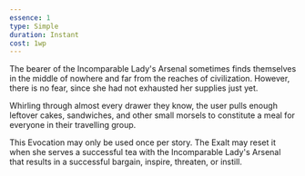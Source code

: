 ```yaml
---
essence: 1
type: Simple
duration: Instant
cost: 1wp
---
```


The bearer of the Incomparable Lady's Arsenal sometimes finds themselves in the middle of nowhere and far from the reaches of civilization. However, there is no fear, since she had not exhausted her supplies just yet.

Whirling through almost every drawer they know, the user pulls enough leftover cakes, sandwiches, and other small morsels to constitute a meal for everyone in their travelling group.

This Evocation may only be used once per story. The Exalt may reset it when she serves a successful tea with the Incomparable Lady's Arsenal that results in a successful bargain, inspire, threaten, or instill.
